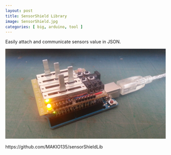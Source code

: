 ```yaml
---
layout: post
title: SensorShield Library
image: SensorShield.jpg
categories: [ big, arduino, tool ]
---
```

<p>Easily attach and communicate sensors value in JSON.<p>

<img class="large" src="/images/previews/SensorShield.jpg">

<p>https://github.com/MAKIO135/sensorShieldLib</p>
